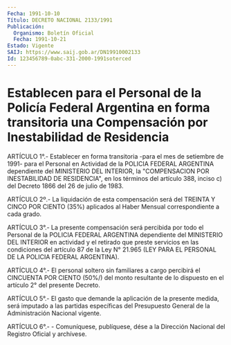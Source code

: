 ```yaml
---
Fecha: 1991-10-10
Título: DECRETO NACIONAL 2133/1991
Publicación:
  Organismo: Boletín Oficial
  Fecha: 1991-10-21
Estado: Vigente
SAIJ: https://www.saij.gob.ar/DN19910002133
Id: 123456789-0abc-331-2000-1991soterced
---
```

# Establecen para el Personal de la Policía Federal Argentina en forma transitoria una Compensación por Inestabilidad de Residencia

<a id="1"></a>
ARTÍCULO 1°.- Establecer en forma transitoria -para el mes de setiembre de 1991- para el Personal en Actividad de la POLICIA FEDERAL ARGENTINA dependiente del MINISTERIO DEL INTERIOR, la "COMPENSACION POR INESTABILIDAD DE RESIDENCIA", en los términos del artículo 388, inciso c) del Decreto 1866 del 26 de julio de 1983.

<a id="2"></a>
ARTÍCULO 2º.- La liquidación de esta compensación será del TREINTA Y CINCO POR CIENTO (35%) aplicados al Haber Mensual correspondiente a cada grado.

<a id="3"></a>
ARTÍCULO 3°.- La presente compensación será percibida por todo el Personal de la POLICIA FEDERAL ARGENTINA dependiente del MINISTERIO DEL INTERIOR en actividad y el retirado que preste servicios en las condiciones del artículo 87 de la Ley N° 21.965 (LEY PARA EL PERSONAL DE LA POLICIA FEDERAL ARGENTINA).

<a id="4"></a>
ARTÍCULO 4°.- El personal soltero sin familiares a cargo percibirá el CINCUENTA POR CIENTO (50%/) del monto resultante de lo dispuesto en el artículo 2° del presente Decreto.

<a id="5"></a>
ARTÍCULO 5°.- El gasto que demande la aplicación de la presente medida, será imputado a las partidas específicas del Presupuesto General de la Administración Nacional vigente.

<a id="6"></a>
ARTÍCULO 6°.- - Comuníquese, publíquese, dése a la Dirección Nacional del Registro Oficial y archívese.
